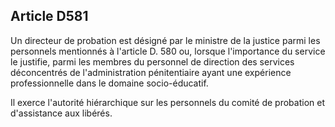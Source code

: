 Article D581
----
Un directeur de probation est désigné par le ministre de la justice parmi les
personnels mentionnés à l'article D. 580 ou, lorsque l'importance du service le
justifie, parmi les membres du personnel de direction des services déconcentrés
de l'administration pénitentiaire ayant une expérience professionnelle dans le
domaine socio-éducatif.

Il exerce l'autorité hiérarchique sur les personnels du comité de probation et
d'assistance aux libérés.
